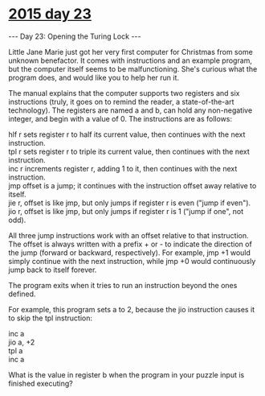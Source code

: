 # [2015 day 23](https://adventofcode.com/2015/day/23)

--- Day 23: Opening the Turing Lock ---

Little Jane Marie just got her very first computer for Christmas from some unknown benefactor.  It comes with instructions and an example program, but the computer itself seems to be malfunctioning.  She's curious what the program does, and would like you to help her run it.



The manual explains that the computer supports two registers and six instructions (truly, it goes on to remind the reader, a state-of-the-art technology). The registers are named a and b, can hold any non-negative integer, and begin with a value of 0.  The instructions are as follows:



hlf r sets register r to half its current value, then continues with the next instruction.\
tpl r sets register r to triple its current value, then continues with the next instruction.\
inc r increments register r, adding 1 to it, then continues with the next instruction.\
jmp offset is a jump; it continues with the instruction offset away relative to itself.\
jie r, offset is like jmp, but only jumps if register r is even ("jump if even").\
jio r, offset is like jmp, but only jumps if register r is 1 ("jump if one", not odd).



All three jump instructions work with an offset relative to that instruction.  The offset is always written with a prefix + or - to indicate the direction of the jump (forward or backward, respectively).  For example, jmp +1 would simply continue with the next instruction, while jmp +0 would continuously jump back to itself forever.



The program exits when it tries to run an instruction beyond the ones defined.



For example, this program sets a to 2, because the jio instruction causes it to skip the tpl instruction:



inc a\
jio a, +2\
tpl a\
inc a



What is the value in register b when the program in your puzzle input is finished executing?



